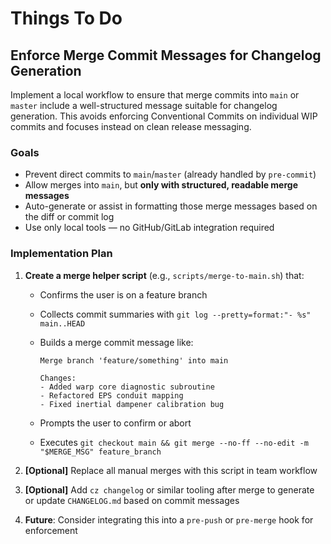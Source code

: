 # Things To Do

## Enforce Merge Commit Messages for Changelog Generation

Implement a local workflow to ensure that merge commits into `main` or
`master` include a well-structured message suitable for changelog generation.
This avoids enforcing Conventional Commits on individual WIP commits and
focuses instead on clean release messaging.

### Goals

- Prevent direct commits to `main`/`master` (already handled by `pre-commit`)
- Allow merges into `main`, but **only with structured, readable merge messages**
- Auto-generate or assist in formatting those merge messages based on the diff or commit log
- Use only local tools — no GitHub/GitLab integration required

### Implementation Plan

1. **Create a merge helper script** (e.g., `scripts/merge-to-main.sh`) that:
    - Confirms the user is on a feature branch
    - Collects commit summaries with `git log --pretty=format:"- %s" main..HEAD`
    - Builds a merge commit message like:

      ```text
      Merge branch 'feature/something' into main

      Changes:
      - Added warp core diagnostic subroutine
      - Refactored EPS conduit mapping
      - Fixed inertial dampener calibration bug
      ```

    - Prompts the user to confirm or abort
    - Executes `git checkout main && git merge --no-ff --no-edit -m "$MERGE_MSG" feature_branch`

2. **[Optional]** Replace all manual merges with this script in team workflow

3. **[Optional]** Add `cz changelog` or similar tooling after merge to
   generate or update `CHANGELOG.md` based on commit messages

4. **Future**: Consider integrating this into a `pre-push` or `pre-merge` hook
   for enforcement

